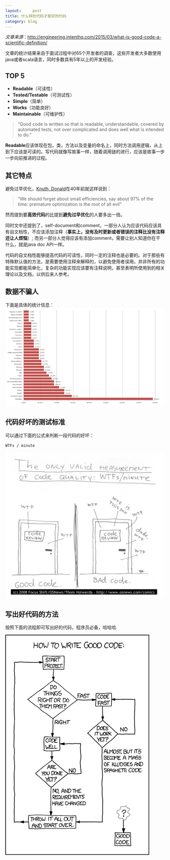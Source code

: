 ```yaml
---
layout:     post
title: 什么样的代码才是好的代码
category: blog
---
```


*文章来源*：http://engineering.intenthq.com/2015/03/what-is-good-code-a-scientific-definition/

文章的统计结果来自于面试过程中对65个开发者的调查，这些开发者大多数使用java或者scala语言，同时多数具有5年以上的开发经验。

## TOP 5

  + **Readable**（可读性）
  + **Tested/Testable**（可测试性）
  + **Simple**（简单）
  + **Works**（功能良好）
  + **Maintainable**（可维护性）


 > “Good code is written <!-- more --> so that is readable, understandable, covered by automated tests, not over complicated and does well what is intended to do.”
    
**Readable**应该体现在包，类，方法以及变量的命名上，同时方法调用逻辑，从上到下应该是可读的。写代码就像写故事一样，随着调用链的进行，应该是故事一步一步向前推进的过程。

## 其它特点
避免过早优化，[Knuth, Donald](http://en.wikipedia.org/wiki/Donald_Knuth)在40年前就这样说到： 

> “We should forget about small efficiencies, say about 97% of the time: premature optimization is the root of all evil”

然而提到要**高效代码**的比提到**避免过早优化**的人要多出一倍。

 同时文中还提到了，self-document和comment，一部分人认为应该代码应该具有自文档性，不应该添加注释（**事实上，没有及时更新或者错误的注释比没有注释还让人烦恼**）; 而另一部分人觉得应该有添加comment，需要让别人知道你在干什么，就是java doc API一样。

 代码的自文档性能够提高代码的可读性，同时一定的注释也是必要的。对于那些有特殊默认值的方法，是需要使用注释来解释的，以避免使用者误用。并非所有的功能实现都能简单化，复杂的功能实现应该要有注释说明，甚至表明所使用到的相关理论以及文档，以供后来人参考。
  
## 数据不骗人
 
 下面是具体的统计信息：
  ![好代码的特征](/images/goodcode/goodcode_statistics.png)

##  代码好坏的测试标准

可以通过下面的公式来判断一段代码的好坏：

```
WTFs / minute
```  

![代码好坏的测试标准](/images/goodcode/standofgoodcode.png)

## 写出好代码的方法
 按照下面的流程即可写出好的代码，程序员必备，哈哈哈.

![GoodCode](/images/goodcode/good_code.png)
